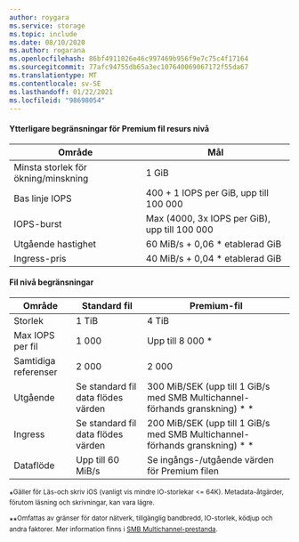 ```yaml
---
author: roygara
ms.service: storage
ms.topic: include
ms.date: 08/10/2020
ms.author: rogarana
ms.openlocfilehash: 86bf4911026e46c997469b956f9e7c75c4f17164
ms.sourcegitcommit: 77afc94755db65a3ec107640069067172f55da67
ms.translationtype: MT
ms.contentlocale: sv-SE
ms.lasthandoff: 01/22/2021
ms.locfileid: "98698054"
---
```

#### <a name="additional-premium-file-share-level-limits"></a>Ytterligare begränsningar för Premium fil resurs nivå

|Område  |Mål  |
|---------|---------|
|Minsta storlek för ökning/minskning    |1 GiB      |
|Bas linje IOPS    |400 + 1 IOPS per GiB, upp till 100 000|
|IOPS-burst    |Max (4000, 3x IOPS per GiB), upp till 100 000|
|Utgående hastighet         |60 MiB/s + 0,06 * etablerad GiB        |
|Ingress-pris| 40 MiB/s + 0,04 * etablerad GiB |

#### <a name="file-level-limits"></a>Fil nivå begränsningar

|Område  |Standard fil  |Premium-fil  |
|---------|---------|---------|
|Storlek     |1 TiB         |4 TiB         |
|Max IOPS per fil      |1 000         |Upp till 8 000 *         |
|Samtidiga referenser     |2 000         |2 000         |
|Utgående     |Se standard fil data flödes värden         |300 MiB/SEK (upp till 1 GiB/s med SMB Multichannel-förhands granskning) * *         |
|Ingress     |Se standard fil data flödes värden         |200 MiB/SEK (upp till 1 GiB/s med SMB Multichannel-förhands granskning) * *        |
|Dataflöde     |Upp till 60 MiB/s         |Se ingångs-/utgående värden för Premium filen         |

\*<sup>Gäller för Läs-och skriv iOS (vanligt vis mindre IO-storlekar <= 64K). Metadata-åtgärder, förutom läsning och skrivningar, kan vara lägre. </sup>

\*\*<sup>Omfattas av gränser för dator nätverk, tillgänglig bandbredd, IO-storlek, ködjup och andra faktorer. Mer information finns i [SMB Multichannel-prestanda](../articles/storage/files/storage-files-smb-multichannel-performance.md). </sup>
